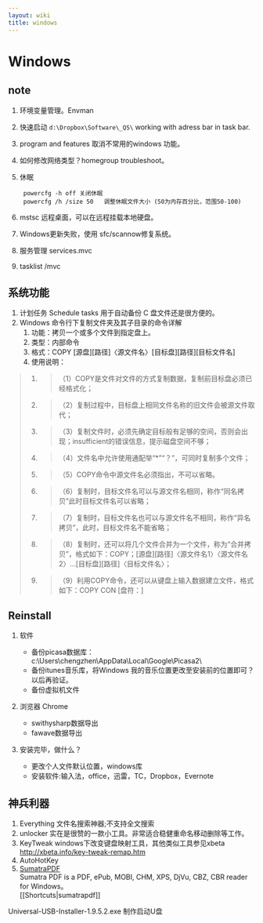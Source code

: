 ```yaml
---
layout: wiki
title: windows
---
```


# Windows

## note
1. 环境变量管理。Envman
2. 快速启动 `d:\Dropbox\Software\_QS\` working with adress bar in task bar.
3. program and features 取消不常用的windows 功能。
4. 如何修改网络类型？homegroup troubleshoot。
5. 休眠

        powercfg -h off 关闭休眠
        powercfg /h /size 50   调整休眠文件大小 (50为内存百分比，范围50-100)

6. mstsc 远程桌面，可以在远程挂载本地硬盘。
7. Windows更新失败，使用 sfc/scannow修复系统。
8. 服务管理 services.mvc
9. tasklist /mvc

## 系统功能
1. 计划任务 Schedule tasks
用于自动备份 C 盘文件还是很方便的。
2. Windows 命令行下复制文件夹及其子目录的命令详解
   1. 功能：拷贝一个或多个文件到指定盘上。 
   2. 类型：内部命令 
   3. 格式：COPY [源盘][路径]〈源文件名〉[目标盘][路径][目标文件名] 
   4. 使用说明： 

> 1. > （1）COPY是文件对文件的方式复制数据，复制前目标盘必须已经格式化； 
> 2. > （2）复制过程中，目标盘上相同文件名称的旧文件会被源文件取代； 
> 3. > （3）复制文件时，必须先确定目标般有足够的空间，否则会出现；insufficient的错误信息，提示磁盘空间不够； 
> 4. > （4）文件名中允许使用通配举“\*”“？”，可同时复制多个文件； 
> 5. > （5）COPY命令中源文件名必须指出，不可以省略。 
> 6. > （6）复制时，目标文件名可以与源文件名相同，称作“同名拷贝”此时目标文件名可以省略； 
> 7. > （7）复制时，目标文件名也可以与源文件名不相同，称作“异名拷贝”，此时，目标文件名不能省略； 
> 8. > （8）复制时，还可以将几个文件合并为一个文件，称为“合并拷贝”，格式如下：COPY；[源盘][路径]〈源文件名1〉〈源文件名2〉…[目标盘][路径]〈目标文件名〉； 
> 9. > （9）利用COPY命令，还可以从键盘上输入数据建立文件，格式如下：COPY CON [盘符：]


## Reinstall
1. 软件
   - 备份picasa数据库：c:\Users\chengzhen\AppData\Local\Google\Picasa2\ 
   - 备份itunes音乐库，将Windows 我的音乐位置更改至安装前的位置即可？以后再验证。
   - 备份虚拟机文件

2. 浏览器 Chrome
   - swithysharp数据导出
   - fawave数据导出

3. 安装完毕，做什么？
   - 更改个人文件默认位置，windows库
   - 安装软件:输入法，office，迅雷，TC，Dropbox，Evernote

## 神兵利器
1. Everything
文件名搜索神器;不支持全文搜索
2. unlocker
实在是很赞的一款小工具。非常适合稳健重命名移动删除等工作。
3. KeyTweak
windows下改变键盘映射工具，其他类似工具参见xbeta
http://xbeta.info/key-tweak-remap.htm
4. AutoHotKey
5. [SumatraPDF](http://blog.kowalczyk.info/software/sumatrapdf/free-pdf-reader.html)  
   Sumatra PDF is a PDF, ePub, MOBI, CHM, XPS, DjVu, CBZ, CBR reader for Windows。  
   [[Shortcuts|sumatrapdf]]






Universal-USB-Installer-1.9.5.2.exe 制作启动U盘

